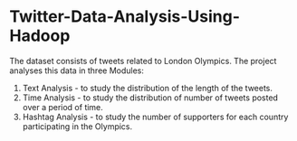 # Twitter-Data-Analysis-Using-Hadoop


The dataset consists of tweets related to London Olympics. The project analyses this data in three Modules:
1. Text Analysis    - to study the distribution of the length of the tweets.
2. Time Analysis    - to study the distribution of number of tweets posted over a period of time.
3. Hashtag Analysis - to study the number of supporters for each country participating in the Olympics.

